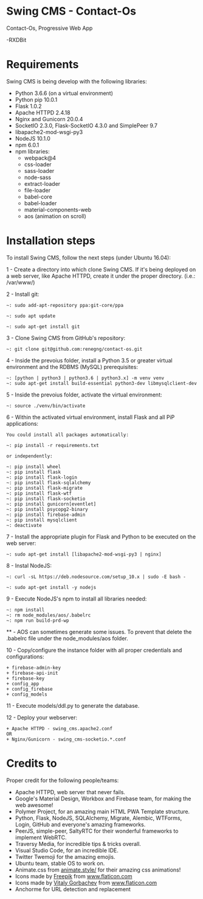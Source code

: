 # Swing CMS - Contact-Os
Contact-Os, Progressive Web App

-RXDBit

# Requirements

Swing CMS is being develop with the following libraries:
- Python 3.6.6 (on a virtual environment)
- Python pip 10.0.1
- Flask 1.0.2
- Apache HTTPD 2.4.18
- Nginx and Gunicorn 20.0.4
- SocketIO 2.3.0, Flask-SocketIO 4.3.0 and SimplePeer 9.7
- libapache2-mod-wsgi-py3
- NodeJS 10.1.0
- npm 6.0.1
- npm libraries:
    - webpack@4
    - css-loader
    - sass-loader
    - node-sass
    - extract-loader
    - file-loader
    - babel-core 
    - babel-loader
    - material-components-web
    - aos (animation on scroll)


# Installation steps

To install Swing CMS, follow the next steps (under Ubuntu 16.04):

1 - Create a directory into which clone Swing CMS. If it's being deployed on a web server, like Apache HTTPD, create it under the proper directory. (i.e.: /var/www/)

2 - Install git:

    ~: sudo add-apt-repository ppa:git-core/ppa

    ~: sudo apt update

    ~: sudo apt-get install git

3 - Clone Swing CMS from GitHub's repository:

    ~: git clone git@github.com:renegng/contact-os.git

4 - Inside the prevoius folder, install a Python 3.5 or greater virtual environment and the RDBMS (MySQL) prerequisites:

    ~: [python | python3 | python3.6 | python3.x] -m venv venv
    ~: sudo apt-get install build-essential python3-dev libmysqlclient-dev

5 - Inside the prevoius folder, activate the virtual environment:

    ~: source ./venv/bin/activate

6 - Within the activated virtual environment, install Flask and all PiP applications:

    You could install all packages automatically:

    ~: pip install -r requirements.txt

    or independently:

    ~: pip install wheel
    ~: pip install flask
    ~: pip install flask-login
    ~: pip install flask-sqlalchemy
    ~: pip install flask-migrate
    ~: pip install flask-wtf
    ~: pip install flask-socketio
    ~: pip install gunicorn[eventlet]
    ~: pip install psycopg2-binary
    ~: pip install firebase-admin
    ~: pip install mysqlclient
    ~: deactivate

7 - Install the appropriate plugin for Flask and Python to be executed on the web server:

    ~: sudo apt-get install [libapache2-mod-wsgi-py3 | nginx]

8 - Instal NodeJS:

    ~: curl -sL https://deb.nodesource.com/setup_10.x | sudo -E bash -

    ~: sudo apt-get install -y nodejs

9 - Execute NodeJS's npm to install all libraries needed:

    ~: npm install
    ~: rm node_modules/aos/.babelrc
    ~: npm run build-prd-wp

** - AOS can sometimes generate some issues. To prevent that delete the .babelrc file under the node_modules/aos folder.

10 - Copy/configure the instance folder with all proper credentials and configurations:
    
    + firebase-admin-key
    + firebase-api-init
    + firebase-key
    + config_app
    + config_firebase
    + config_models

11 - Execute models/ddl.py to generate the database.

12 - Deploy your webserver:

    + Apache HTTPD - swing_cms.apache2.conf
    OR
    + Nginx/Gunicorn - swing_cms-socketio.*.conf


# Credits to

Proper credit for the following people/teams:
- Apache HTTPD, web server that never fails.
- Google's Material Design, Workbox and Firebase team, for making the web awesome!
- Polymer Project, for an amazing main HTML PWA Template structure.
- Python, Flask, NodeJS, SQLAlchemy, Migrate, Alembic, WTForms, Login, GitHub and everyone's amazing frameworks.
- PeerJS, simple-peer, SaltyRTC for their wonderful frameworks to implement WebRTC.
- Traversy Media, for incredible tips & tricks overall.
- Visual Studio Code, for an incredible IDE.
- Twitter Twemoji for the amazing emojis.
- Ubuntu team, stable OS to work on.
- Animate.css from <a href="https://animate.style/" title="Animate CSS">animate.style/</a> for their amazing css animations!
- Icons made by <a href="http://www.freepik.com/" title="Freepik">Freepik</a> from <a href="https://www.flaticon.com/" title="Flaticon"> www.flaticon.com</a>
- Icons made by <a href="https://www.flaticon.com/authors/vitaly-gorbachev" title="Vitaly Gorbachev">Vitaly Gorbachev</a> from <a href="https://www.flaticon.com/" title="Flaticon"> www.flaticon.com</a>
- Anchorme for URL detection and replacement
